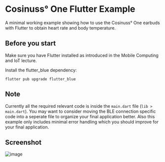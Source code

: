 # Cosinuss° One Flutter Example

A minimal working example showing how to use the Cosinuss° One earbuds with Flutter to obtain heart rate and body temperature.


## Before you start
Make sure you have Flutter installed as introduced in the Mobile Computing and IoT lecture.


Install the flutter_blue dependency: 
```
flutter pub upgrade flutter_blue
```

## Note
Currently all the required relevant code is inside the `main.dart` file (`lib > main.dart`). You may want to consider moving the BLE connection specific code into a seperate file to organize your final application better. Also this example only includes minimal error handling which you should improve for your final application.

## Screenshot

![image](https://user-images.githubusercontent.com/11386075/147940533-fecc8ced-b416-4903-875c-44a6c1019f50.png)
